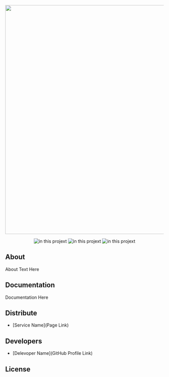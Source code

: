 <p align="center">
      <img src="https://phonoteka.org/uploads/posts/2022-01/1642454886_5-phonoteka-org-p-elektronnie-chasi-fon-krasivo-5.jpg" width="726">
</p>

<p align="center">
   <img src="https://img.shields.io/badge/technologies-html-red" alt="in this projext">
   <img src="https://img.shields.io/badge/technologies-html-red" alt="in this projext">
   <img src="https://img.shields.io/badge/technologies-html-red" alt="in this projext">
</p>

## About

About Text Here

## Documentation

Documentation Here

## Distribute

- [Service Name](Page Link)


## Developers

- [Delevoper Name](GitHub Profile Link)

## License

